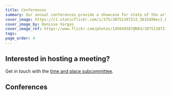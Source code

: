 ```yaml
---
title: Conferences
summary: Our annual conferences provide a showcase for state of the art biodiversity informatics, much of which relies on the standards created by TDWG and other organizations. Our conferences also provide a forum for developing, refining, and extending our standards in response to new challenges and opportunities. 
cover_image: https://c1.staticflickr.com/1/375/30751387213_3015d98ec2_b.jpg
cover_image_by: Denisse Vargas
cover_image_ref: https://www.flickr.com/photos/145649587@N03/30751387213/in/pool-tdwg16/
tags: 
page_order: 4
---
```


## Interested in hosting a meeting?

Get in touch with the [time and place subcommittee]({filename}../about/committees/tardis/index.md).

## Conferences
